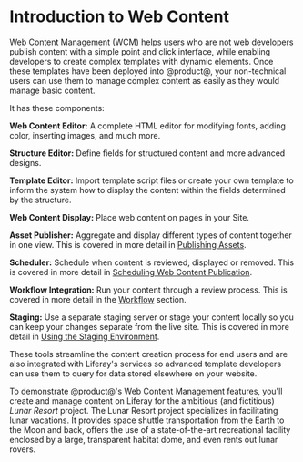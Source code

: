 # Introduction to Web Content [](id=introduction-web-content)

Web Content Management (WCM) helps users who are not web developers publish
content with a simple point and click interface, while enabling developers to
create complex templates with dynamic elements. Once these templates have been
deployed into @product@, your non-technical users can use them to manage complex
content as easily as they would manage basic content.

It has these components: 

**Web Content Editor:** A complete HTML editor for modifying fonts, adding
color, inserting images, and much more.

**Structure Editor:** Define fields for structured content and more advanced
designs.

**Template Editor:** Import template script files or create your own template to
inform the system how to display the content within the fields determined by the
structure.

**Web Content Display:** Place web content on pages in your Site.

**Asset Publisher:** Aggregate and display different types of content together
in one view. This is covered in more detail in 
[Publishing Assets](/discover/portal/-/knowledge_base/7-1/publishing-assets).

**Scheduler:** Schedule when content is reviewed, displayed or removed. This
is covered in more detail in 
[Scheduling Web Content Publication](/discover/portal/-/knowledge_base/7-1/scheduling-web-content-publication).

**Workflow Integration:** Run your content through a review process. This is
covered in more detail in the
[Workflow](/discover/portal/-/knowledge_base/7-1/workflow) section.

**Staging:** Use a separate staging server or stage your content locally so you
can keep your changes separate from the live site. This is covered in more
detail in 
[Using the Staging Environment](/discover/portal/-/knowledge_base/7-1/using-the-staging-environment).

These tools streamline the content creation process for end users and are also
integrated with Liferay's services so advanced template developers can use them
to query for data stored elsewhere on your website.

To demonstrate @product@'s Web Content Management features, you'll create
and manage content on Liferay for the ambitious (and fictitious) *Lunar Resort*
project. The Lunar Resort project specializes in facilitating lunar vacations.
It provides space shuttle transportation from the Earth to the Moon and back,
offers the use of a state-of-the-art recreational facility enclosed by a large,
transparent habitat dome, and even rents out lunar rovers.
